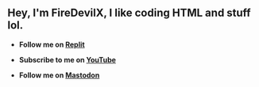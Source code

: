 ## Hey, I'm FireDevilX, I like coding HTML and stuff lol.

- **Follow me on [Replit](https://replit.com/@FireDevilX)**

- **Subscribe to me on [YouTube](https://youtube.com/@101FBIagent)**

- <b>Follow me on <a rel="me" href="https://social.vivaldi.net/@FireDevilX">Mastodon</a></b>



<!---
FireDevilX/FireDevilX is a ✨ special ✨ repository because its `README.md` (this file) appears on your GitHub profile.
You can click the Preview link to take a look at your changes.
--->
